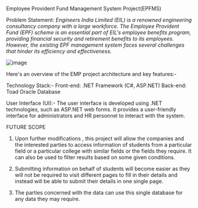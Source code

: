 Employee Provident Fund Management System Project(EPFMS)

Problem Statement: *Engineers India Limited (EIL) is a renowned engineering consultancy company with a large workforce. The Employee Provident Fund (EPF) scheme is an essential part of EIL's employee benefits program, providing financial security and retirement benefits to its employees. However, the existing EPF management system faces several challenges that hinder its efficiency and effectiveness.*

![image](https://github.com/RIDHI-RANJAN/EIL-EPF/assets/85130042/74ae47d1-cd59-4d88-bfd9-e16e7ceb9fc1)

Here's an overview of the EMP project architecture and key features:-

Technology Stack:-
Front-end: .NET Framework (C#, ASP.NET)
Back-end: Toad Oracle Database

User Interface (UI):-
The user interface is developed using .NET technologies, such as 	ASP.NET web forms. It provides a user-friendly interface for administrators and HR personnel to interact with the system.


FUTURE SCOPE
 
1. Upon further modifications , this project will allow the companies and the interested parties to access information of students from a particular field or a particular college with similar fields or the fields they require. It can also be used to filter results based on some given conditions.

2. Submitting information on behalf of students will become easier as they will not be required to visit different pages to fill in their details and instead will be able to submit their details in one single page.

3. The parties concerned with the data can use this single database for any data they may require.


        

